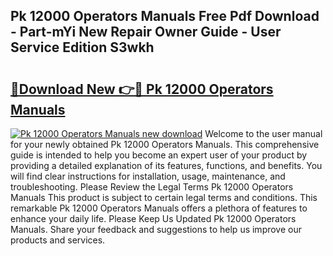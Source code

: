 ## Pk 12000 Operators Manuals Free Pdf Download - Part-mYi New Repair Owner Guide - User Service Edition S3wkh

# <h2><a href="http://bc53896.oget.top/?id=Pk+12000+Operators+Manuals">🔗Download New 👉🔴 Pk 12000 Operators Manuals</a></h2>

[![Pk 12000 Operators Manuals new download](https://i.imgur.com/5g1atiW.png)](http://bc53896.oget.top/?id=Pk+12000+Operators+Manuals)
Welcome to the user manual for your newly obtained Pk 12000 Operators Manuals. This comprehensive guide is intended to help you become an expert user of your product by providing a detailed explanation of its features, functions, and benefits. You will find clear instructions for installation, usage, maintenance, and troubleshooting. Please Review the Legal Terms Pk 12000 Operators Manuals This product is subject to certain legal terms and conditions. This remarkable Pk 12000 Operators Manuals offers a plethora of features to enhance your daily life. Please Keep Us Updated Pk 12000 Operators Manuals. Share your feedback and suggestions to help us improve our products and services.
